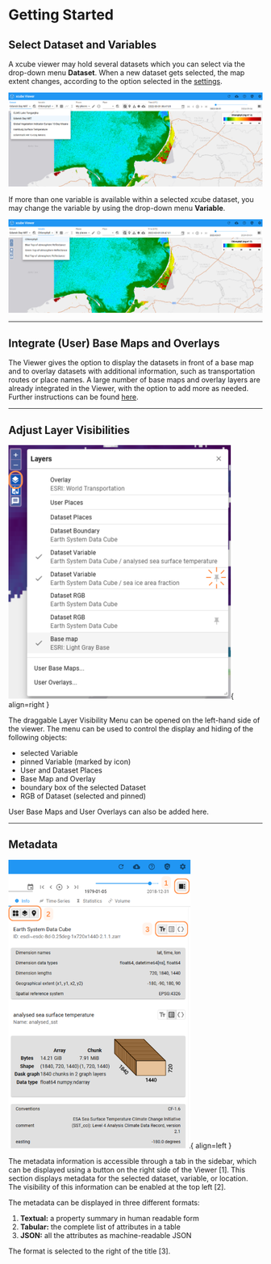 # Getting Started

## Select Dataset and Variables

A xcube viewer may hold several datasets which you can select via the drop-down menu **Dataset**. When a new dataset gets selected, the map extent changes, according to the option selected in the [settings](../user_guide/settings.md/#zoom-on-datasetvariable-selection).

![Datamanagement - Dataset](../assets/images/viewer/datamanagement_dataset.png)

If more than one variable is available within a selected xcube dataset, you may change the variable by using the drop-down menu
**Variable**.

![Datamanagement - Variables](../assets/images/viewer/datamanagement_variables.png)

---

## Integrate (User) Base Maps and Overlays

The Viewer gives the option to display the datasets in front of a base map and to overlay datasets with additional information, such as transportation routes or place names. A large number of base maps and overlay layers are already integrated in the Viewer, with the option to add more as needed. Further instructions can be found [here](../user_guide/settings.md/#base-maps-and-overlays).

---

## Adjust Layer Visibilities

![Datamanagement - Layer Visibilities](../assets/images/viewer/datamanagement_visibility_added.png){ align=right }

The draggable Layer Visibility Menu can be opened on the left-hand side of the viewer. The menu can be used to control the display and hiding of the following objects:

- selected Variable
- pinned Variable (marked by icon)
- User and Dataset Places
- Base Map and Overlay
- boundary box of the selected Dataset
- RGB of Dataset (selected and pinned)

User Base Maps and User Overlays can also be added here.

---

## Metadata

![Metadata](../assets/images/viewer/datamanagement_meta.png){ align=left }

The metadata information is accessible through a tab in the sidebar, which can be displayed using a button on the right side of the Viewer [1]. This section displays metadata for the selected dataset, variable, or location. The visibility of this information can be enabled at the top left [2].

The metadata can be displayed in three different formats:

1. **Textual:** a property summary in human readable form
2. **Tabular:** the complete list of attributes in a table
3. **JSON:** all the attributes as machine-readable JSON

The format is selected to the right of the title [3].
